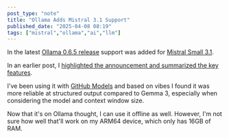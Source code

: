 ```yaml
---
post_type: "note" 
title: "Ollama Adds Mistral 3.1 Support"
published_date: "2025-04-08 08:19"
tags: ["mistral","ollama","ai","llm"]
---
```


In the latest [Ollama 0.6.5 release](https://github.com/ollama/ollama/releases/tag/v0.6.5) support was added for [Mistral Small 3.1](https://ollama.com/library/mistral-small3.1). 

In an earlier post, I [highlighted the announcement and summarized the key features](/feed/mistral-small-3-1).

I've been using it with [GitHub Models](https://github.com/marketplace/models/azureml-mistral/mistral-small-2503) and based on vibes I found it was more reliable at structured output compared to Gemma 3, especially when considering the model and context window size.

Now that it's on Ollama thought, I can use it offline as well. However, I'm not sure how well that'll work on my ARM64 device, which only has 16GB of RAM.